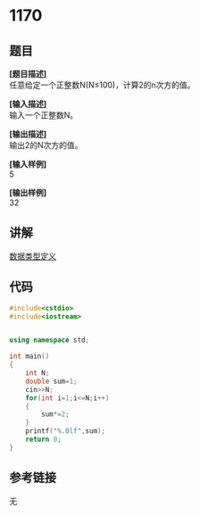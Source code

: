 # 1170
## 题目  
**[题目描述]**  
任意给定一个正整数N(N≤100)，计算2的n次方的值。  

**[输入描述]**   
输入一个正整数N。  

**[输出描述]**  
输出2的N次方的值。  

**[输入样例]**  
5  

**[输出样例]**  
32  

## 讲解    

[数据类型定义](a)  

## 代码   

```cpp
#include<cstdio>  
#include<iostream>  


using namespace std;  

int main()  
{  
	int N;  
	double sum=1;  
	cin>>N;  
	for(int i=1;i<=N;i++)  
	{  
		sum*=2;  
	}  
	printf("%.0lf",sum);  
	return 0;  
}  

```

## 参考链接  
无  
